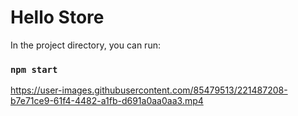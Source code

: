 # Hello Store

In the project directory, you can run:
### `npm start`

https://user-images.githubusercontent.com/85479513/221487208-b7e71ce9-61f4-4482-a1fb-d691a0aa0aa3.mp4
